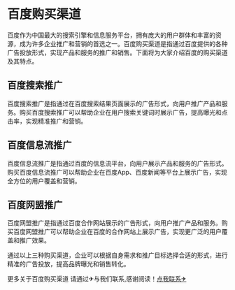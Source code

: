 # 百度购买渠道

百度作为中国最大的搜索引擎和信息服务平台，拥有庞大的用户群体和丰富的资源，成为许多企业推广和营销的首选之一。百度购买渠道是指通过百度提供的各种广告投放形式，实现产品和服务的推广和销售。下面将为大家介绍百度的购买渠道及其特点。

## 百度搜索推广

百度搜索推广是指通过在百度搜索结果页面展示的广告形式，向用户推广产品和服务。购买百度搜索推广可以帮助企业在用户搜索关键词时展示广告，提高曝光和点击率，实现精准推广和营销。

## 百度信息流推广

百度信息流推广是指通过百度的信息流平台，向用户展示产品和服务的广告形式。购买百度信息流推广可以帮助企业在百度App、百度新闻等平台上展示广告，实现全方位的用户覆盖和营销。

## 百度网盟推广

百度网盟推广是指通过百度合作网站展示的广告形式，向用户推广产品和服务。购买百度网盟推广可以帮助企业在百度的合作网站上展示广告，实现更广泛的用户覆盖和推广效果。

通过以上三种购买渠道，企业可以根据自身需求和推广目标选择合适的形式，进行精准的广告投放，提高品牌曝光和销售转化。

更多关于百度购买渠道 请通过✈与我们联系,感谢阅读！[点我联系✈](https://www.k02.cc)